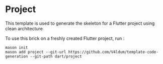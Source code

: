 # Project

This template is used to generate the skeleton for a Flutter project using clean architecture

To use this brick on a freshly created Flutter project, run :

```shell
mason init
mason add project --git-url https://github.com/V4ldum/template-code-generation --git-path dart/project
```
